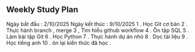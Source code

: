 ## Weekly Study Plan 
Ngày bắt đầu : 2/10/2025
Ngày kết thúc : 9/10/2025
1 . Học Git cơ bản 
2 . Thực hành branch , merge 
3 , Tìm hiểu github workflow
4 . Ôn tập SQL 
5 . Làm bài tập Git 
6 . Học Python 
7 . Thực hành dự án nhỏ 
8 . Dọc tài liệu 
9 . Học tiếng anh 
10 . ôn lại kiến thức đã học .
